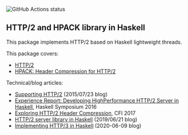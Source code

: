 ![GitHub Actions status](https://github.com/kazu-yamamoto/http2/workflows/Haskell%20CI/badge.svg)

## HTTP/2 and HPACK library in Haskell

This package implements HTTP/2 based on Haskell lightweight threads.

This package covers:

- [HTTP/2](https://tools.ietf.org/html/rfc9113)
- [HPACK: Header Compression for HTTP/2](https://tools.ietf.org/html/rfc7541)

Technical/blog articles:

- [Supporting HTTP/2](https://www.yesodweb.com/blog/2015/07/http2) (2015/07/23 blog)
- [Experience Report: Developing HighPerformance HTTP/2 Server in Haskell](http://www.mew.org/~kazu/doc/paper/http2-haskell-2016.pdf), Haskell Symposium 2016
- [Exploring HTTP/2 Header Compression](https://www.mew.org/~kazu/doc/paper/hpack-2017.pdf), CFI 2017
- [HTTP/2 server library in Haskell](https://kazu-yamamoto.hatenablog.jp/entry/2019/06/21/124224) (2019/06/21 blog)
- [Implementing HTTP/3 in Haskell](https://kazu-yamamoto.hatenablog.jp/entry/2020/06/09/155236) (2020-06-09 blog)
